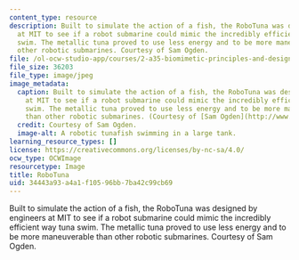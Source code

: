 ```yaml
---
content_type: resource
description: Built to simulate the action of a fish, the RoboTuna was designed by  engineers
  at MIT to see if a robot submarine could mimic the incredibly efficient way tuna
  swim. The metallic tuna proved to use less energy and to be more maneuverable than
  other robotic submarines. Courtesy of Sam Ogden.
file: /ol-ocw-studio-app/courses/2-a35-biomimetic-principles-and-design-fall-2013/34443a93a4a1f10596bb7ba42c99cb69_2-a35f13.jpg
file_size: 36203
file_type: image/jpeg
image_metadata:
  caption: Built to simulate the action of a fish, the RoboTuna was designed by engineers
    at MIT to see if a robot submarine could mimic the incredibly efficient way tuna
    swim. The metallic tuna proved to use less energy and to be more maneuverable
    than other robotic submarines. (Courtesy of [Sam Ogden](http://www.samogden.com/).)
  credit: Courtesy of Sam Ogden.
  image-alt: A robotic tunafish swimming in a large tank.
learning_resource_types: []
license: https://creativecommons.org/licenses/by-nc-sa/4.0/
ocw_type: OCWImage
resourcetype: Image
title: RoboTuna
uid: 34443a93-a4a1-f105-96bb-7ba42c99cb69
---
```

Built to simulate the action of a fish, the RoboTuna was designed by  engineers at MIT to see if a robot submarine could mimic the incredibly efficient way tuna swim. The metallic tuna proved to use less energy and to be more maneuverable than other robotic submarines. Courtesy of Sam Ogden.